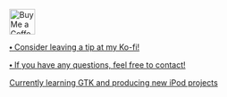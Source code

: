 <a href='https://ko-fi.com/dook_' target='_blank'><img height='35' style='border:0px;height:46px;' src='https://storage.ko-fi.com/cdn/brandasset/kofi_s_tag_white.png?' border='0' alt='Buy Me a Coffee at ko-fi.com' />
  
⬩ Consider leaving a tip at my Ko-fi! 

⬩ If you have any questions, feel free to contact!

  Currently learning GTK and producing new iPod projects
